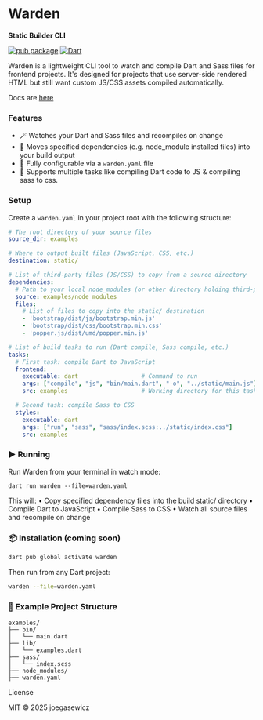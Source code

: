 # Warden
**Static Builder CLI**

[![pub package](https://img.shields.io/pub/v/warden.svg)](https://pub.dev/packages/warden)
[![Dart](https://img.shields.io/badge/Dart-3.7%2B-blue)](https://dart.dev)

Warden is a lightweight CLI tool to watch and compile Dart and Sass files for frontend projects. It's designed for projects that use server-side rendered HTML but still want custom JS/CSS assets compiled automatically.

Docs are [here](https://pub.dev/packages/warden)

### Features
- 🪄 Watches your Dart and Sass files and recompiles on change  
- 🧱 Moves specified dependencies (e.g. node_module installed files) into your build output  
- 📁 Fully configurable via a `warden.yaml` file  
- 🧵 Supports multiple tasks like compiling Dart code to JS & compiling sass to css.

### Setup
Create a `warden.yaml` in your project root with the following structure:

```yaml
# The root directory of your source files
source_dir: examples

# Where to output built files (JavaScript, CSS, etc.)
destination: static/

# List of third-party files (JS/CSS) to copy from a source directory
dependencies:
  # Path to your local node_modules (or other directory holding third-party files)
  source: examples/node_modules
  files:
    # List of files to copy into the static/ destination
    - 'bootstrap/dist/js/bootstrap.min.js'
    - 'bootstrap/dist/css/bootstrap.min.css'
    - 'popper.js/dist/umd/popper.min.js'

# List of build tasks to run (Dart compile, Sass compile, etc.)
tasks:
  # First task: compile Dart to JavaScript
  frontend:
    executable: dart                  # Command to run
    args: ["compile", "js", "bin/main.dart", "-o", "../static/main.js"]  # Arguments to compile Dart
    src: examples                     # Working directory for this task

  # Second task: compile Sass to CSS
  styles:
    executable: dart
    args: ["run", "sass", "sass/index.scss:../static/index.css"]
    src: examples
```

### ▶️ Running
Run Warden from your terminal in watch mode:
```
dart run warden --file=warden.yaml
```
This will:
	•	Copy specified dependency files into the build static/ directory
	•	Compile Dart to JavaScript
	•	Compile Sass to CSS
	•	Watch all source files and recompile on change


### 📦 Installation (coming soon)

```bash
dart pub global activate warden
```
Then run from any Dart project:
```bash
warden --file=warden.yaml
```

### 🧪 Example Project Structure
```
examples/
├── bin/
│   └── main.dart
├── lib/
│   └── examples.dart
├── sass/
│   └── index.scss
├── node_modules/
├── warden.yaml
```

License

MIT © 2025 joegasewicz
